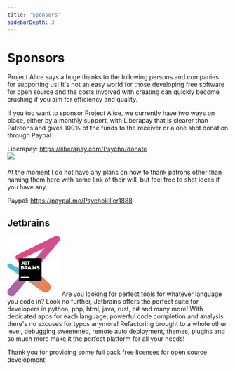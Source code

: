 ```yaml
---
title: 'Sponsors'
sidebarDepth: 3
---
```


# Sponsors
Project Alice says a huge thanks to the following persons and companies for supporting us! It's not an easy world for those developing free software for open source and the costs involved with creating can quickly become crushing if you aim for efficiency and quality.

<p>
  If you too want to sponsor Project Alice, we currently have two ways on place, either by a monthly support, with Liberapay that is clearer than Patreons and gives 100% of the funds to the receiver or a one shot donation through Paypal.
</p>

<p>
  Liberapay: <a href="https://liberapay.com/Psycho/donate">https://liberapay.com/Psycho/donate</a><br>
  <img src="http://img.shields.io/liberapay/patrons/Psycho.svg?logo=liberapay"><br><br>
  At the moment I do not have any plans on how to thank patrons other than naming them here with some link of their will, but feel free to shot ideas if you have any.
</p>

<p>
  Paypal: <a href="https://paypal.me/Psychokiller1888">https://paypal.me/Psychokiller1888</a>
</p>

## Jetbrains
<p>
  <a href="https://www.jetbrains.com">
    <img style="width: 120px; height: 138px;" alt="Jetbrains Logo" src="/images/jetbrains-variant-3.svg">
  </a>
  Are you looking for perfect tools for whatever language you code in? Look no further, Jetbrains offers the perfect suite for developers in python, php, html, java, rust, c# and many more! With dedicated apps for each language, powerful code completion and analysis there's no excuses for typos anymore! Refactoring brought to a whole other level, debugging sweetened, remote auto deployment, themes, plugins and so much more make it the perfect platform for all your needs!

  Thank you for providing some full pack free licenses for open source development!
</p>

